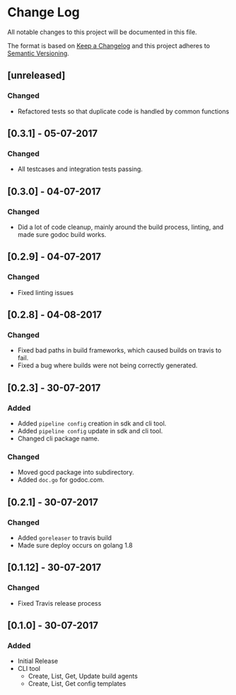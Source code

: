 # Change Log
All notable changes to this project will be documented in this file.

The format is based on [Keep a Changelog](http://keepachangelog.com/)
and this project adheres to [Semantic Versioning](http://semver.org/).

## [unreleased]
### Changed
 - Refactored tests so that duplicate code is handled by common functions

## [0.3.1] - 05-07-2017
### Changed
 - All testcases and integration tests passing.

## [0.3.0] - 04-07-2017
### Changed
 - Did a lot of code cleanup, mainly around the build process, linting, and made sure godoc build works.

## [0.2.9] - 04-07-2017
### Changed
 - Fixed linting issues


## [0.2.8] - 04-08-2017
### Changed
 - Fixed bad paths in build frameworks, which caused builds on travis to fail.
 - Fixed a bug where builds were not being correctly generated.

## [0.2.3] - 30-07-2017
### Added
 - Added `pipeline config` creation in sdk and cli tool.
 - Added `pipeline config` update in sdk and cli tool.
 - Changed cli package name.

### Changed
 - Moved gocd package into subdirectory.
 - Added `doc.go` for godoc.com.

## [0.2.1] - 30-07-2017
### Changed
 - Added `goreleaser` to travis build
 - Made sure deploy occurs on golang 1.8
 
## [0.1.12] - 30-07-2017

### Changed
 - Fixed Travis release process

## [0.1.0] - 30-07-2017
### Added
 - Initial Release
 - CLI tool
   - Create, List, Get, Update build agents
   - Create, List, Get config templates